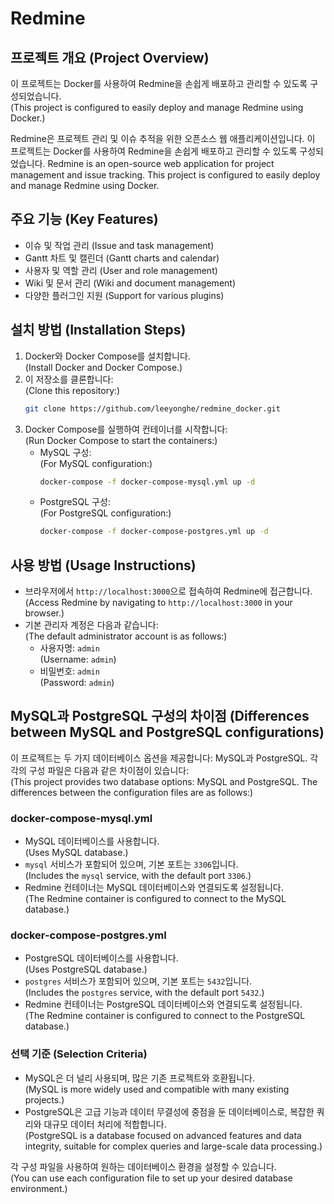# Redmine

## 프로젝트 개요 (Project Overview)

이 프로젝트는 Docker를 사용하여 Redmine을 손쉽게 배포하고 관리할 수 있도록 구성되었습니다.  
(This project is configured to easily deploy and manage Redmine using Docker.)

Redmine은 프로젝트 관리 및 이슈 추적을 위한 오픈소스 웹 애플리케이션입니다. 이 프로젝트는 Docker를 사용하여 Redmine을 손쉽게 배포하고 관리할 수 있도록 구성되었습니다.
Redmine is an open-source web application for project management and issue tracking. This project is configured to easily deploy and manage Redmine using Docker.

## 주요 기능 (Key Features)
- 이슈 및 작업 관리 (Issue and task management)
- Gantt 차트 및 캘린더 (Gantt charts and calendar)
- 사용자 및 역할 관리 (User and role management)
- Wiki 및 문서 관리 (Wiki and document management)
- 다양한 플러그인 지원 (Support for various plugins)

## 설치 방법 (Installation Steps)
1. Docker와 Docker Compose를 설치합니다.  
    (Install Docker and Docker Compose.)
2. 이 저장소를 클론합니다:  
    (Clone this repository:)
    ```bash
    git clone https://github.com/leeyonghe/redmine_docker.git
    ```
3. Docker Compose를 실행하여 컨테이너를 시작합니다:  
    (Run Docker Compose to start the containers:)
    - MySQL 구성:  
      (For MySQL configuration:)
      ```bash
      docker-compose -f docker-compose-mysql.yml up -d
      ```
    - PostgreSQL 구성:  
      (For PostgreSQL configuration:)
      ```bash
      docker-compose -f docker-compose-postgres.yml up -d
      ```
## 사용 방법 (Usage Instructions)
- 브라우저에서 `http://localhost:3000`으로 접속하여 Redmine에 접근합니다.  
    (Access Redmine by navigating to `http://localhost:3000` in your browser.)
- 기본 관리자 계정은 다음과 같습니다:  
    (The default administrator account is as follows:)
    - 사용자명: `admin`  
        (Username: `admin`)
    - 비밀번호: `admin`  
        (Password: `admin`)

## MySQL과 PostgreSQL 구성의 차이점 (Differences between MySQL and PostgreSQL configurations)
이 프로젝트는 두 가지 데이터베이스 옵션을 제공합니다: MySQL과 PostgreSQL. 각각의 구성 파일은 다음과 같은 차이점이 있습니다:  
(This project provides two database options: MySQL and PostgreSQL. The differences between the configuration files are as follows:)

### docker-compose-mysql.yml
- MySQL 데이터베이스를 사용합니다.  
  (Uses MySQL database.)
- `mysql` 서비스가 포함되어 있으며, 기본 포트는 `3306`입니다.  
  (Includes the `mysql` service, with the default port `3306`.)
- Redmine 컨테이너는 MySQL 데이터베이스와 연결되도록 설정됩니다.  
  (The Redmine container is configured to connect to the MySQL database.)

### docker-compose-postgres.yml
- PostgreSQL 데이터베이스를 사용합니다.  
  (Uses PostgreSQL database.)
- `postgres` 서비스가 포함되어 있으며, 기본 포트는 `5432`입니다.  
  (Includes the `postgres` service, with the default port `5432`.)
- Redmine 컨테이너는 PostgreSQL 데이터베이스와 연결되도록 설정됩니다.  
  (The Redmine container is configured to connect to the PostgreSQL database.)

### 선택 기준 (Selection Criteria)
- MySQL은 더 널리 사용되며, 많은 기존 프로젝트와 호환됩니다.  
  (MySQL is more widely used and compatible with many existing projects.)
- PostgreSQL은 고급 기능과 데이터 무결성에 중점을 둔 데이터베이스로, 복잡한 쿼리와 대규모 데이터 처리에 적합합니다.  
  (PostgreSQL is a database focused on advanced features and data integrity, suitable for complex queries and large-scale data processing.)

각 구성 파일을 사용하여 원하는 데이터베이스 환경을 설정할 수 있습니다.  
(You can use each configuration file to set up your desired database environment.)